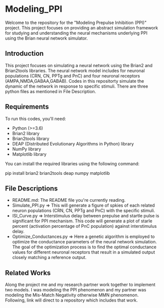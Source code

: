 # Modeling_PPI
Welcome to the repository for the "Modeling Prepulse Inhibition (PPI)" project. This project focuses on providing an abstract simulation framework for studying and understanding the neural mechanisms underlying PPI using the Brian neural network simulator.

## Introduction

This project focuses on simulating a neural network using the Brian2 and Brian2tools libraries. The neural network model includes for neuronal populations (CRN, CN, PPTg and PnC) and four neuronal receptors (AMPA,NMDA,GABAA,GABAB). Codes in this repositorty simulate the dynamic of the network in response to specific stimuli. There are three python files as mentioned in File Description.

## Requirements

To run this codes, you'll need:

- Python (>=3.6)
- Brian2 library
- Brian2tools library
- DEAP (Distributed Evolutionary Algorithms in Python) library
- NumPy library
- Matplotlib library

You can install the required libraries using the following command:

pip install brian2 brian2tools deap numpy matplotlib

## File Descriptions

- README.md: The README file you're currently reading.
- Simulate_PPI.py => This will generate a figure of spkies of each related neuron populations (CRN, CN, PPTg and PnC) with the specific stimuli.
- ISI_Curve.py => Interstimulus delay between prepulse and startle pulse is significant for PPI mechanism. This code will generate a plot of starle percent (activation percentage of PnC population) against interstimulus delay.
- Optimize_Conductances.py => Here a genetic algorithm is employed to optimize the conductance parameters of the neural network simulation. The goal of the optimization process is to find the optimal conductance values for different neuronal receptors that result in a simulated output closely matching a reference output.

## Related Works

Along the project me and my research partner work together to implement two models. I was modeling the PPI phenomenon and my partner was modeling the Mis-Match Negativity otherwise MMN phenomenon. Following, link will direct to a repository which includes that work. 


